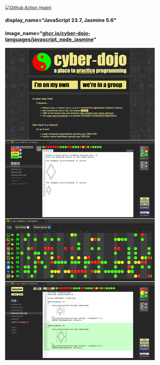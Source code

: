 [![Github Action (main)](https://github.com/cyber-dojo-start-points/javascript-jasmine/actions/workflows/main.yml/badge.svg)](https://github.com/cyber-dojo-start-points/javascript-jasmine/actions)

### display_name="JavaScript 23.7, Jasmine 5.6"
### image_name="[ghcr.io/cyber-dojo-languages/javascript_node_jasmine](https://github.com/cyber-dojo-languages/javascript-jasmine/pkgs/container/javascript_node_jasmine)"

![cyber-dojo.org home page](https://github.com/cyber-dojo/cyber-dojo/blob/master/shared/home_page_snapshot.png)
